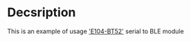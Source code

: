 # Decsription
This is an example of usage ['E104-BT52'](https://www.ebyte.com/en/product-view-news.html?id=1061) serial to BLE module
